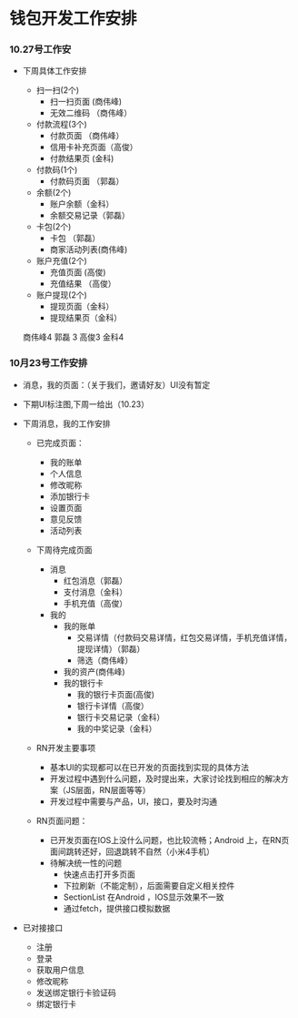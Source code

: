 钱包开发工作安排
===
### 10.27号工作安
- 下周具体工作安排
    - 扫一扫(2个)
        - 扫一扫页面 (商伟峰)
        - 无效二维码 （商伟峰）
    - 付款流程(3个)
        - 付款页面 （商伟峰）
        - 信用卡补充页面（高俊）
        - 付款结果页 (金科)
    - 付款码(1个)
        - 付款码页面 （郭磊）
    - 余额(2个)
        - 账户余额（金科）
        - 余额交易记录（郭磊）
    - 卡包(2个)
        - 卡包 （郭磊）
        - 商家活动列表(商伟峰)
    - 账户充值(2个)
        - 充值页面 (高俊)
        - 充值结果 （高俊）
    - 账户提现(2个)
        - 提现页面（金科）
        - 提现结果页（金科）
    
   商伟峰4  郭磊 3 高俊3 金科4 
 
### 10月23号工作安排
- 消息，我的页面：（关于我们，邀请好友）UI没有暂定
- 下期UI标注图,下周一给出（10.23）
- 下周消息，我的工作安排
	- 已完成页面：
		- 我的账单
		- 个人信息
		- 修改昵称 
		- 添加银行卡
		- 设置页面
		- 意见反馈
		- 活动列表
	- 下周待完成页面
		- 消息
			- 红包消息（郭磊）
			- 支付消息（金科）
			- 手机充值（高俊）
	 	- 我的
			- 我的账单
				- 交易详情（付款码交易详情，红包交易详情，手机充值详情，提现详情）（郭磊）
				- 筛选（商伟峰）
			- 我的资产(商伟峰)
			- 我的银行卡
				- 我的银行卡页面(高俊)
				- 银行卡详情（高俊）
				- 银行卡交易记录（金科）
				- 我的中奖记录（金科）

	- RN开发主要事项
		- 基本UI的实现都可以在已开发的页面找到实现的具体方法
		- 开发过程中遇到什么问题，及时提出来，大家讨论找到相应的解决方案（JS层面，RN层面等等）
		- 开发过程中需要与产品，UI，接口，要及时沟通
	- RN页面问题：
		- 已开发页面在IOS上没什么问题，也比较流畅；Android 上，在RN页面间跳转还好，回退跳转不自然（小米4手机）
		- 待解决统一性的问题
			- 快速点击打开多页面
			- 下拉刷新（不能定制），后面需要自定义相关控件
			- SectionList 在Android ，IOS显示效果不一致
			- 通过fetch，提供接口模拟数据



- 已对接接口
    - 注册
    - 登录
    - 获取用户信息
    - 修改昵称
    - 发送绑定银行卡验证码
    - 绑定银行卡
    

